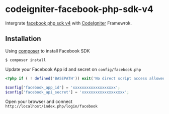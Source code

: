 # codeigniter-facebook-php-sdk-v4

Intergrate [facebook php sdk v4][1] with [CodeIgniter][2] Framewrok.

## Installation

Using [composer][3] to install Facebook SDK

```
$ composer install
```

Update your Facebook App id and secret on `config/facebook.php`

```php
<?php if ( ! defined('BASEPATH')) exit('No direct script access allowed');

$config['facebook_app_id'] = 'xxxxxxxxxxxxxxxxxxx';
$config['facebook_api_secret'] = 'xxxxxxxxxxxxxxxxxxx';
```

Open your browser and connect `http://localhost/index.php/login/facebook`

[1]: https://github.com/facebook/facebook-php-sdk-v4
[2]: http://ellislab.com/codeigniter
[3]: https://getcomposer.org/
